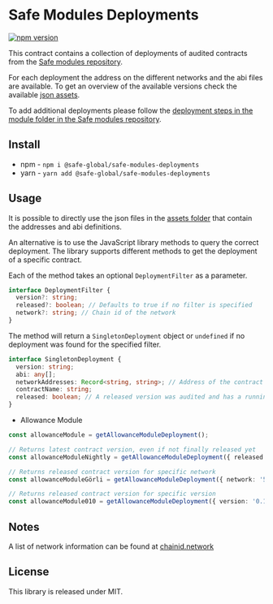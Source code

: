 # Safe Modules Deployments

[![npm version](https://badge.fury.io/js/%40safe-global%2Fsafe-modules-deployments.svg)](https://badge.fury.io/js/%40safe-global%2Fsafe-modules-deployments)

This contract contains a collection of deployments of audited contracts from the [Safe modules repository](https://github.com/safe-global/safe-modules).

For each deployment the address on the different networks and the abi files are available. To get an overview of the available versions check the available [json assets](./src/assets/).

To add additional deployments please follow the [deployment steps in the module folder in the Safe modules repository](https://github.com/safe-global/safe-modules).

## Install

- npm - `npm i @safe-global/safe-modules-deployments`
- yarn - `yarn add @safe-global/safe-modules-deployments`

## Usage

It is possible to directly use the json files in the [assets folder](./src/assets/) that contain the addresses and abi definitions.

An alternative is to use the JavaScript library methods to query the correct deployment. The library supports different methods to get the deployment of a specific contract.

Each of the method takes an optional `DeploymentFilter` as a parameter.

```ts
interface DeploymentFilter {
  version?: string;
  released?: boolean; // Defaults to true if no filter is specified
  network?: string; // Chain id of the network
}
```

The method will return a `SingletonDeployment` object or `undefined` if no deployment was found for the specified filter.

```ts
interface SingletonDeployment {
  version: string;
  abi: any[];
  networkAddresses: Record<string, string>; // Address of the contract by network
  contractName: string;
  released: boolean; // A released version was audited and has a running bug bounty
}
```

- Allowance Module

```ts
const allowanceModule = getAllowanceModuleDeployment();

// Returns latest contract version, even if not finally released yet
const allowanceModuleNightly = getAllowanceModuleDeployment({ released: undefined });

// Returns released contract version for specific network
const allowanceModuleGörli = getAllowanceModuleDeployment({ network: '5' });

// Returns released contract version for specific version
const allowanceModule010 = getAllowanceModuleDeployment({ version: '0.1.0' });
```

## Notes

A list of network information can be found at [chainid.network](https://chainid.network/)

## License

This library is released under MIT.
